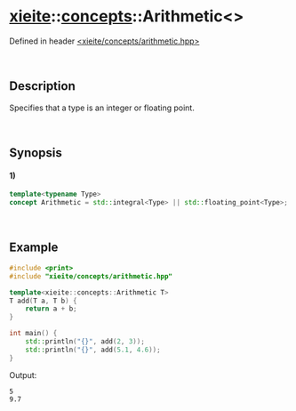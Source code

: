 # [xieite](../../xieite.md)\:\:[concepts](../../concepts.md)\:\:Arithmetic\<\>
Defined in header [<xieite/concepts/arithmetic.hpp>](../../../include/xieite/concepts/arithmetic.hpp)

&nbsp;

## Description
Specifies that a type is an integer or floating point.

&nbsp;

## Synopsis
#### 1)
```cpp
template<typename Type>
concept Arithmetic = std::integral<Type> || std::floating_point<Type>;
```

&nbsp;

## Example
```cpp
#include <print>
#include "xieite/concepts/arithmetic.hpp"

template<xieite::concepts::Arithmetic T>
T add(T a, T b) {
    return a + b;
}

int main() {
    std::println("{}", add(2, 3));
    std::println("{}", add(5.1, 4.6));
}
```
Output:
```
5
9.7
```
